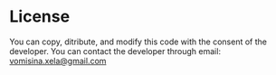 # License

You can copy, ditribute, and modify this code with the consent of the developer.
You can contact the developer through email: [vomisina.xela@gmail.com](mailto:vomisina.xela@gmail.com)
